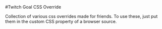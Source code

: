 #Twitch Goal CSS Override

Collection of various css overrides made for friends. To use these, just put them in the custom CSS property of a browser source.